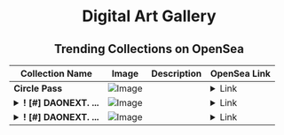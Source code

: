 <div align="center">

# Digital Art Gallery

## Trending Collections on OpenSea

| Collection Name                       | Image                                                                                     | Description                       | OpenSea Link                                                                                          |
|---------------------------------------|-------------------------------------------------------------------------------------------|-----------------------------------|--------------------------------------------------------------------------------------------------------|
| **Circle Pass** | ![Image](https://i.seadn.io/s/raw/files/fa17874a51b9faf1c0be098b1faa45c3.jpg?w=500&auto=format?w=200&auto=format) |  | <details><summary>Link</summary>[Circle Pass](https://opensea.io/collection/circle-pass-9)</details> |
| **<details><summary>! [#] DAONEXT. ...</summary>! [#] DAONEXT. COM</details>** | ![Image](https://i.seadn.io/s/raw/files/caa832986de29ed178b5e75e9005907f.png?w=500&auto=format?w=200&auto=format) |  | <details><summary>Link</summary>[! [#] DAONEXT. COM](https://opensea.io/collection/daonext-com-2294)</details> |
| **<details><summary>! [#] DAONEXT. ...</summary>! [#] DAONEXT. COM</details>** | ![Image](https://i.seadn.io/s/raw/files/bbcbce4d4f181fd8e0b0c5414604277f.png?w=500&auto=format?w=200&auto=format) |  | <details><summary>Link</summary>[! [#] DAONEXT. COM](https://opensea.io/collection/daonext-com-2293)</details> |

</div>